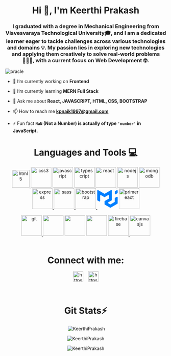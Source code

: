 <h1 align="center">Hi 👋, I'm Keerthi Prakash</h1>
<h3 align="center">I graduated with a degree in Mechanical Engineering from Visvesvaraya Technological University🎓, and I am a dedicated learner eager to tackle challenges across various technologies and domains 💡. My passion lies in exploring new technologies and applying them creatively to solve real-world problems 👨🏻‍💻, with a current focus on Web Development 🤓.</h3>

 <img src="https://itproger.com/img/courses/1562742594.png" alt="oracle" />

- 🔭 I’m currently working on **Frontend**

- 🌱 I’m currently learning **MERN Full Stack**

- 💬 Ask me about **React, JAVASCRIPT, HTML, CSS, BOOTSTRAP**

- 📫 How to reach me **kpnaik1997@gmail.com**

- ⚡ Fun fact **`NaN` (Not a Number) is actually of type `'number'` in JavaScript.**

 
<h1 align="center">Languages and Tools 💻</h1>
 
<div align="center">
<a href="https://www.w3.org/html/" target="_blank" rel="noreferrer">
<img src="https://user-images.githubusercontent.com/112663758/210388665-9ed02ede-ad9e-459d-85be-5e34641130d4.png"
      alt="html5" width="55" height="55" />
</a>
<a href="https://www.w3schools.com/css/" target="_blank" rel="noreferrer">
<img src="https://user-images.githubusercontent.com/112663758/210388688-e847fdea-bb47-40ad-a6be-fc625e9ab187.png"
      alt="css3" width="64" height="64" />
</a>
<a href="https://developer.mozilla.org/en-US/docs/Web/JavaScript" target="_blank" rel="noreferrer">
<img src="https://user-images.githubusercontent.com/112663758/210388778-02df2a2b-a44f-40d0-9437-05d3a10a04c7.png"
      alt="javascript" width="64" height="64" />
</a>
<a href="https://www.typescriptlang.org/" target="_blank" rel="noreferrer">
<img src="https://user-images.githubusercontent.com/112663758/210388831-ff19931d-6ce2-4caa-8bfe-8f024e0a0c73.png"
      alt="typescript" width="64" height="64" />
</a>
 
  <a href="https://reactjs.org/" target="_blank" rel="noreferrer">
<img src="https://user-images.githubusercontent.com/112663758/210388813-f37ef023-fcf4-4b9d-8989-bde12cb74779.png"
      alt="react" width="64" height="64" />
</a>
<a href="https://nodejs.org" target="_blank" rel="noreferrer">
<img src="https://user-images.githubusercontent.com/112663758/210388907-1bd52beb-3f7a-42db-ab89-8b427301a027.png"
      alt="nodejs" width="64" height="64" />
</a>
<a href="https://www.mongodb.com/" target="_blank" rel="noreferrer">
<img src="https://user-images.githubusercontent.com/112663758/210388974-9c55cfd5-a69d-409a-a8b8-57980f3891ae.png"
      alt="mongodb" width="64" height="64" />
</a>
<a href="https://expressjs.com" target="_blank" rel="noreferrer">
<img src="https://user-images.githubusercontent.com/112663758/210388937-e16fb26c-6b1e-418f-8b0d-98441e4f1b52.png"
      alt="express" width="64" height="64" />
</a>
<!--   <a href="https://www.mysql.com/" target="_blank" rel="noreferrer">
<img src="https://raw.githubusercontent.com/devicons/devicon/master/icons/mysql/mysql-original-wordmark.svg"
      alt="mysql" width="64" height="64" />
</a> -->
<a href="https://sass-lang.com" target="_blank" rel="noreferrer">
<img src="https://sass-lang.com/assets/img/logos/logo.svg" alt="sass"
      width="64" height="64" />
</a>
<a href="https://getbootstrap.com" target="_blank" rel="noreferrer">
<img src="https://getbootstrap.com/docs/5.3/assets/brand/bootstrap-logo-shadow.png"
      alt="bootstrap" width="64" height="64" />
</a>
<a href="https://mui.com/" data-no-markdown-link="true" target="_blank"
    class="MuiTypography-root MuiTypography-inherit MuiLink-root MuiLink-underlineNone MuiBox-root active css-1h9agvt"
    aria-label="Go to homepage" href="/"><svg xmlns="http://www.w3.org/2000/svg" width="64" height="64"
      viewBox="0 0 36 32" fill="none" class="css-1170n61">
<path fill-rule="evenodd" clip-rule="evenodd"
        d="M30.343 21.976a1 1 0 00.502-.864l.018-5.787a1 1 0 01.502-.864l3.137-1.802a1 1 0 011.498.867v10.521a1 1 0 01-.502.867l-11.839 6.8a1 1 0 01-.994.001l-9.291-5.314a1 1 0 01-.504-.868v-5.305c0-.006.007-.01.013-.007.005.003.012 0 .012-.007v-.006c0-.004.002-.008.006-.01l7.652-4.396c.007-.004.004-.015-.004-.015a.008.008 0 01-.008-.008l.015-5.201a1 1 0 00-1.5-.87l-5.687 3.277a1 1 0 01-.998 0L6.666 9.7a1 1 0 00-1.499.866v9.4a1 1 0 01-1.496.869l-3.166-1.81a1 1 0 01-.504-.87l.028-16.43A1 1 0 011.527.86l10.845 6.229a1 1 0 00.996 0L24.21.86a1 1 0 011.498.868v16.434a1 1 0 01-.501.867l-5.678 3.27a1 1 0 00.004 1.735l3.132 1.783a1 1 0 00.993-.002l6.685-3.839zM31 7.234a1 1 0 001.514.857l3-1.8A1 1 0 0036 5.434V1.766A1 1 0 0034.486.91l-3 1.8a1 1 0 00-.486.857v3.668z"
        fill="#007FFF"></path>
</svg></a>
<a href="https://primereact.org/" target="_blank" rel="noreferrer">
<img src="https://primefaces.org/cdn/primereact/images/landing-new/overview-icon.svg" alt="primereact" width="64"
      height="64" />
</a>
<!--   <a href="https://www.cprogramming.com/" target="_blank" rel="noreferrer">
<img src="https://raw.githubusercontent.com/devicons/devicon/master/icons/c/c-original.svg" alt="c" width="64"
      height="64" />
</a>
<a href="https://www.w3schools.com/cpp/" target="_blank" rel="noreferrer">
<img src="https://raw.githubusercontent.com/devicons/devicon/master/icons/cplusplus/cplusplus-original.svg"
      alt="cplusplus" width="64" height="64" />
</a> -->
<br />
<br />
<a href="https://git-scm.com/" target="_blank" rel="noreferrer">
<img src="https://www.vectorlogo.zone/logos/git-scm/git-scm-icon.svg" alt="git" width="64" height="64" />
</a>
<img width="64" height="64"
    src="https://user-images.githubusercontent.com/112663758/210389060-056bd8ca-c4ec-48b8-a05f-93de5194a436.png" />
<img width="64" height="64"
    src="https://user-images.githubusercontent.com/112663758/210389100-d9c520fc-3dbc-4a75-a567-09fb89111f10.png" />
<img width="64" height="64"
    src="https://user-images.githubusercontent.com/112663758/210389136-2a70e1c8-bff4-4439-884f-4221eb3ce48b.png" />
<a href="https://firebase.google.com/" target="_blank" rel="noreferrer">
<img src="https://www.vectorlogo.zone/logos/firebase/firebase-icon.svg" alt="firebase" width="64" height="64" />
</a>
<a href="https://canvasjs.com" target="_blank" rel="noreferrer">
<img src="https://canvasjs.com/wp-content/uploads/images/logo/canvasjs-logo.svg" alt="canvasjs"
      width="64" height="64" />
</a>
</div>
</div>
<br />
 
<div display="flex">
 
  <h1 align="center">Connect with me:</h1>
 
  <p align="center">
<a href="https://twitter.com/https://twitter.com/shreekarakanchi" target="blank"><img align="center"
        src="https://about.twitter.com/content/dam/about-twitter/x/brand-toolkit/logo-black.png.twimg.1920.png"
        alt="https://twitter.com/shreekarakanchi" height="32" width="32" /></a>&nbsp &nbsp
<a href="https://linkedin.com/in/https://www.linkedin.com/in/shreenivas-karakanchi-085b3217" target="blank"><img
        align="center"
        src="https://encrypted-tbn0.gstatic.com/images?q=tbn:ANd9GcRkNvmW6hjy2OWs-d-7ZzmHLhqtycFAv-V4Qyob6WUYqA&s"
        alt="https://www.linkedin.com/in/shreenivas-karakanchi-085b3217" height="32" width="32" /></a>
</p>
</div>
<br />
 
<div align="center">
<h1 align='center'>Git Stats⚡</h1>
 
 
  <p>
&nbsp;<img align="center"
      src="https://github-readme-stats.vercel.app/api?username=keerthiprakash&show_icons=true&locale=en"
      alt="KeerthiPrakash" />
</p>
 
  <p>
<img align="center" src="https://github-readme-streak-stats.herokuapp.com/?user=keerthiprakash&"
      alt="KeerthiPrakash" />
</p>
<p>
<img align="center"
      src="https://github-readme-stats.vercel.app/api/top-langs?username=keerthiprakash&show_icons=true&locale=en&layout=compact"
      alt="KeerthiPrakash" />
</p>
</div>
